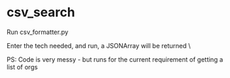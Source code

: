 # csv_search

Run csv_formatter.py

Enter the tech needed, and run, a JSONArray will be returned \

PS: Code is very messy - but runs for the current requirement of getting a list of orgs
